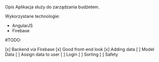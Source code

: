 Opis
Aplikacja służy do zarządzania budżetem.

Wykorzystane technologie:
- AngularJS
- Firebase


#TODO:

[x] Backend via Firebase
[x] Good front-end look
[x] Adding data
[ ] Model Data
[ ] Assign data to user
[ ] Login
[ ] Sorting
[ ] Safety
